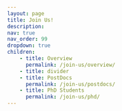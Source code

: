 ```yaml
---
layout: page
title: Join Us!
description: 
nav: true
nav_order: 99
dropdown: true
children:
    - title: Overview
      permalink: /join-us/overview/
    - title: divider
    - title: PostDocs
      permalink: /join-us/postdocs/
    - title: PhD Students
      permalink: /join-us/phd/
---
```

